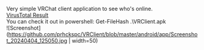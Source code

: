 Very simple VRChat client application to see who's online. <br>
[VirusTotal Result](https://www.virustotal.com/gui/file/deeb1a0278f8a96260014a3327d37b5b7366af0537a85c64b6467de6f83cd226?nocache=1)<br>
You can check it out in powershell: Get-FileHash .\VRClient.apk <br>
![Screenshot](https://github.com/prhckspc/VRClient/blob/master/android/app/Screenshot_20240404_125050.jpg | width=50)
